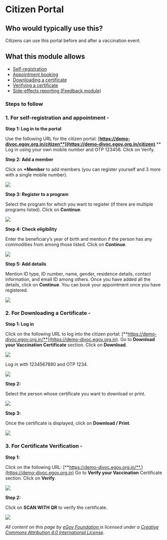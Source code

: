 # Citizen Portal

## **Who would typically use this?**

Citizens can use this portal before and after a vaccination event.

## **What this module allows**

* [Self-registration](citizen-portal.md#1.-for-self-registration-and-appointment)
* [Appointment booking](citizen-portal.md#1.-for-self-registration-and-appointment)&#x20;
* [Downloading a certificate](citizen-portal.md#2.-for-downloading-a-certificate)&#x20;
* [Verifying a certificate](citizen-portal.md#3.-for-certificate-verification)
* [Side-effects reporting (Feedback module)](./#citizen-portal-to-report-symptoms)

### **Steps to follow**

### **1. For self-registration and appointment -**

**Step 1: Log in to the portal**

Use the following URL for the citizen portal: [**https://demo-divoc.egov.org.in/citizen**](https://demo-divoc.egov.org.in/citizen)**.** Log in using your own mobile number and OTP 123456. Click on Verify.

**Step 2: Add a member**

Click on **+Member** to add members (you can register yourself and 3 more with a single mobile number).

![](<../../.gitbook/assets/Screenshot 2021-12-07 at 3.23.56 PM.png>)

**Step 3: Register to a program**

Select the program for which you want to register (if there are multiple programs listed). Click on **Continue**.

![](<../../.gitbook/assets/Screenshot 2021-12-07 at 3.25.09 PM.png>)

**Step 4: Check eligibility**

Enter the beneficiary’s year of birth and mention if the person has any commodities from among those listed. Click on **Continue**.

![](<../../.gitbook/assets/Screenshot 2021-12-07 at 3.27.27 PM.png>)

**Step 5: Add details**

Mention ID type, ID number, name, gender, residence details, contact information, and email ID among others. Once you have added all the details, click on **Continue**. You can book your appointment once you have registered.

![](<../../.gitbook/assets/Screenshot 2021-12-07 at 3.29.20 PM.png>)

### **2. For Downloading a Certificate -**

**Step 1: Log in**

Click on the following URL to log into the citizen portal: [**https://demo-divoc.egov.org.in/**](https://demo-divoc.egov.org.in). Go to **Download your Vaccination Certificate** section. Click on **Download**.

![](<../../.gitbook/assets/Screenshot 2021-12-07 at 3.34.34 PM.png>)

Log in with 1234567890 and OTP 1234.

![](<../../.gitbook/assets/Screenshot 2021-12-07 at 3.35.59 PM.png>)

**Step 2:**

Select the person whose certificate you want to download or print.

![](<../../.gitbook/assets/Screenshot 2021-12-07 at 3.38.50 PM.png>)

**Step 3:**

Once the certificate is displayed, click on **Download / Print**.

![](<../../.gitbook/assets/Screenshot 2021-12-07 at 3.40.11 PM.png>)

### **3. For Certificate Verification -**

**Step 1:**

Click on the following URL: [**https://demo-divoc.egov.org.in/**.](https://demo-divoc.egov.org.in) Go to **Verify your Vaccination** Certificate section. Click on **Verify**.

![](<../../.gitbook/assets/Screenshot 2021-12-07 at 3.47.50 PM.png>)

**Step 2:**

Click on **SCAN WITH QR** to verify the certificate.

![](<../../.gitbook/assets/Screenshot 2021-12-07 at 3.49.10 PM.png>)

_All content on this page by_ [_eGov Foundation_ ](https://egov.org.in)_is licensed under a_ [_Creative Commons Attribution 4.0 International License_](http://creativecommons.org/licenses/by/4.0/)_._
